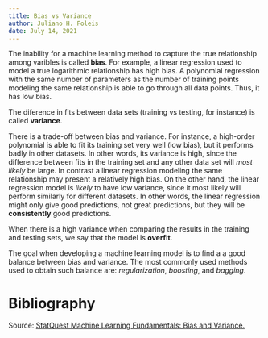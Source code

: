 ```yaml
---
title: Bias vs Variance
author: Juliano H. Foleis
date: July 14, 2021
---
```


The inability for a machine learning method to capture the true relationship among varibles is called **bias**. For example, a linear regression used to model a true logarithmic relationship has high bias. A polynomial regression with the same number of parameters as the number of training points modeling the same relationship is able to go through all data points. Thus, it has low bias.

The diference in fits between data sets (training vs testing, for instance) is called **variance**.

There is a trade-off between bias and variance. For instance, a high-order polynomial is able to fit its training set very well (low bias), but it performs badly in other datasets. In other words, its variance is high, since the difference between fits in the training set and any other data set will *most likely* be large. In contrast a linear regression modeling the same relationship may present a relatively high bias. On the other hand, the linear regression model is *likely* to have low variance, since it most likely will perform similarly for different datasets. In other words, the linear regression might only give good predictions, not great predictions, but they will be **consistently** good predictions.

When there is a high variance when comparing the results in the training and testing sets, we say that the model is **overfit**.

The goal when developing a machine learning model is to find a a good balance between bias and variance. The most commonly used methods used to obtain such balance are: *regularization*, *boosting*, and *bagging*.

# Bibliography

Source: [StatQuest Machine Learning Fundamentals: Bias and Variance.](https://www.youtube.com/watch?v=EuBBz3bI-aA) 

